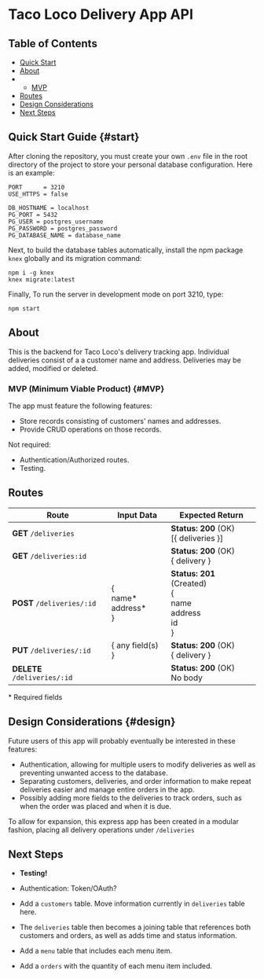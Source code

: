 # Taco Loco Delivery App API

## Table of Contents
- [Quick Start](#start)
- [About](#about)
- - [MVP](#MVP)
- [Routes](#routes)
- [Design Considerations](#design)
- [Next Steps](#next)

## Quick Start Guide {#start}

After cloning the repository, you must create your own `.env` file in the root directory of the project to store your personal database configuration. Here is an example:

```
PORT      = 3210
USE_HTTPS = false

DB_HOSTNAME = localhost
PG_PORT = 5432
PG_USER = postgres_username
PG_PASSWORD = postgres_password
PG_DATABASE_NAME = database_name
```

Next, to build the database tables automatically, install the npm package `knex` globally and its migration command:
```
npm i -g knex
knex migrate:latest
```

Finally, To run the server in development mode on port 3210, type:
```
npm start
```

## About

This is the backend for Taco Loco's delivery tracking app. Individual deliveries consist of a a customer name and address. Deliveries may be added, modified or deleted.

### MVP (Minimum Viable Product) {#MVP}
The app must feature the following features:
* Store records consisting of customers' names and addresses.
* Provide CRUD operations on those records.

Not required:
* Authentication/Authorized routes.
* Testing.

## Routes

|   Route   |         Input Data         | Expected Return |
| --------- | -------------------------- | --------------- |
|**GET** `/deliveries`||**Status: 200** (OK)<br>[{ deliveries }]|
|**GET** `/deliveries:id`||**Status: 200** (OK)<br>{ delivery }|
|**POST** `/deliveries/:id`|{<br>name*<br>address*<br>}|**Status: 201** (Created)<br>{<br>name<br>address<br>id<br>}|
|**PUT** `/deliveries/:id`|{ any field(s) }|**Status: 200** (OK)<br>{ delivery }|
|**DELETE** `/deliveries/:id`||**Status: 200** (OK)<br>No body|

\* Required fields

## Design Considerations {#design}

Future users of this app will probably eventually be interested in these features:

* Authentication, allowing for multiple users to modify deliveries as well as preventing unwanted access to the database.
* Separating customers, deliveries, and order information to make repeat deliveries easier and manage entire orders in the app.
* Possibly adding more fields to the deliveries to track orders, such as when the order was placed and when it is due.

To allow for expansion, this express app has been created in a modular fashion, placing all delivery operations under `/deliveries`

## Next Steps

* **Testing!**
* Authentication: Token/OAuth?

* Add a `customers` table. Move information currently in `deliveries` table here.
* The `deliveries` table then becomes a joining table that references both customers and orders, as well as adds time and status information.
* Add a `menu` table that includes each menu item.
* Add a `orders` with the quantity of each menu item included.
